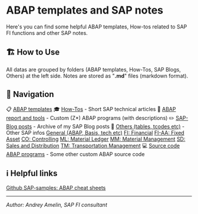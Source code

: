 # ABAP templates and SAP notes

Here's you can find some helpful ABAP templates, How-tos related to SAP FI functions and other SAP notes.

## 🏗️ How to Use
All datas are grouped by folders (ABAP templates, How-Tos, SAP Blogs, Others) at the left side. Notes are stored as "**.md**" files (markdown format).

## 🧭 Navigation

📋 [ABAP templates](https://github.com/aamelin1/ABAP-templates/blob/main/01%20ABAP%20templates/00_ABAP_Index.md)
🎓 [How-Tos](https://github.com/aamelin1/ABAP-templates/tree/main/10%20How-Tos/00_How-Tos_Index.md) - Short SAP technical articles
📐 [ABAP report and tools](https://github.com/aamelin1/ABAP-templates/tree/main/60%20ABAP%20reports%20and%20tools/00_Rep_Index.md) - Custom (Z*) ABAP programs (with descriptions)
✏️ [SAP-Blog posts](https://github.com/aamelin1/ABAP-templates/tree/main/70%20SAPBlog%20posts/00_Posts_Index.md) - Archive of my SAP Blog posts
📇 [Others (tables, tcodes etc)](https://github.com/aamelin1/ABAP-templates/blob/main/80%20Others/SAP%20Tables%2C%20tcodes%2C%20progs%20etc.md) - Other SAP infos
	[General (ABAP, Basis, tech etc)](https://github.com/aamelin1/ABAP-templates/blob/main/80%20Others/SAP%20Tables%2C%20tcodes%2C%20progs%20etc.md#General-(ABAP,-Basis,-tech-etc))
	[FI: Financial](https://github.com/aamelin1/ABAP-templates/blob/main/80%20Others/SAP%20Tables%2C%20tcodes%2C%20progs%20etc.md#FI)
	 [FI-AA: Fixed Asset](https://github.com/aamelin1/ABAP-templates/blob/main/80%20Others/SAP%20Tables%2C%20tcodes%2C%20progs%20etc.md#FI-AA)
	[CO: Controlling](https://github.com/aamelin1/ABAP-templates/blob/main/80%20Others/SAP%20Tables%2C%20tcodes%2C%20progs%20etc.md#CO)
	[ML: Material Ledger](https://github.com/aamelin1/ABAP-templates/blob/main/80%20Others/SAP%20Tables%2C%20tcodes%2C%20progs%20etc.md#ML)
	[MM: Material Management](https://github.com/aamelin1/ABAP-templates/blob/main/80%20Others/SAP%20Tables%2C%20tcodes%2C%20progs%20etc.md#MM)
	[SD: Sales and Distribution](https://github.com/aamelin1/ABAP-templates/blob/main/80%20Others/SAP%20Tables%2C%20tcodes%2C%20progs%20etc.md#SD)
	[TM: Transportation Management](https://github.com/aamelin1/ABAP-templates/blob/main/80%20Others/SAP%20Tables%2C%20tcodes%2C%20progs%20etc.md#TM)
💻 [Source code ABAP programs](https://github.com/aamelin1/ABAP-templates/tree/main/90%20Source%20code%20ABAP%20prog) - Some other custom ABAP source code

## ℹ️ Helpful links

[Github SAP-samples: ABAP cheat sheets](https://github.com/SAP-samples/abap-cheat-sheets/blob/main/01_Internal_Tables.md)

---

*Author: Andrey Amelin, SAP FI consultant*
